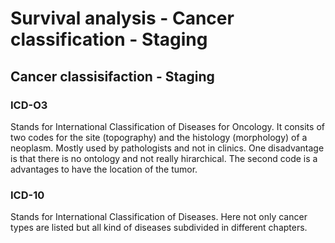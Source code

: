 # Survival analysis - Cancer classification - Staging

## Cancer classisifaction - Staging
### ICD-O3
Stands for International Classification of Diseases for Oncology. It consits of two codes for the site (topography) and the
histology (morphology) of a neoplasm. Mostly used by pathologists and not in clinics. One disadvantage is that there is no ontology and not really hirarchical. The second code is a advantages to have the location of the tumor.

### ICD-10 
Stands for International Classification of Diseases. Here not only cancer types are listed but all kind of diseases subdivided in different chapters.
